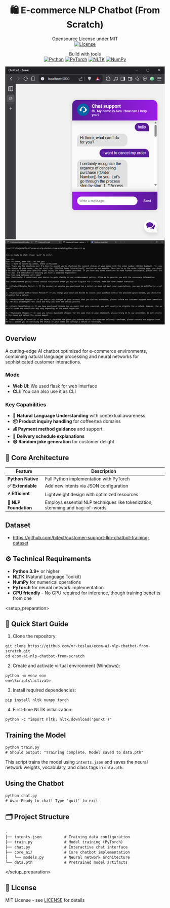 <div align="center">
<h1>
🛍️ E-commerce NLP Chatbot (From Scratch)
</h1> 

Opensource License under MIT
<br /> 
[![License](https://img.shields.io/badge/license-MIT-blue)](https://opensource.org/licenses/MIT)

Build with tools
<br />
[![Python](https://img.shields.io/badge/Python-3.9+-brightgreen)](https://www.python.org/)
[![PyTorch](https://img.shields.io/badge/PyTorch-2.0+-orange)](https://pytorch.org/)
[![NLTK](https://img.shields.io/badge/NLTK-3.8-purple)](https://www.nltk.org/)
[![NumPy](https://img.shields.io/badge/NumPy-1.25+-green)](https://numpy.org/)

![Web UI](./images/webui.png)
![CLI](./images/cli.png)

</div>

## Overview
A cutting-edge AI chatbot optimized for e-commerce environments, combining natural language processing and neural networks for sophisticated customer interactions.

### Mode
- **Web UI**: We used flask for web interface
- **CLI**: You can also use it as CLI

### Key Capabilities
- **🧠 Natural Language Understanding** with contextual awareness
- **📦 Product inquiry handling** for coffee/tea domains
- **💰 Payment method guidance** and support
- **🚚 Delivery schedule explanations**
- **😄 Random joke generation** for customer delight

## 🧩 Core Architecture
| Feature | Description |
|---------|-------------|
| **Python Native** | Full Python implementation with PyTorch |
| **✅ Extendable** | Add new intents via JSON configuration |
| **⚡ Efficient** | Lightweight design with optimized resources |
| **🧠 NLP Foundation** | Employs essential NLP techniques like tokenization, stemming and bag-of-words |

## Dataset
- https://github.com/bitext/customer-support-llm-chatbot-training-dataset


## ⚙️ Technical Requirements
- **Python 3.9+** or higher
- **NLTK** (Natural Language Toolkit)
- **NumPy** for numerical operations
- **PyTorch** for neural network implementation
- **CPU friendly** - No GPU required for inference, though training benefits from one

<setup_preparation>
## 🚀 Quick Start Guide
1. Clone the repository:
```shell
git clone https://github.com/mr-teslaa/ecom-ai-nlp-chatbot-from-scratch.git
cd ecom-ai-nlp-chatbot-from-scratch
```

2. Create and activate virtual environment (Windows):
```shell
python -m venv env
env\Scripts\activate
```

3. Install required dependencies:
```shell
pip install nltk numpy torch
```

4. First-time NLTK initialization:
```shell
python -c "import nltk; nltk.download('punkt')"
```

## Training the Model
```shell
python train.py
# Should output: "Training complete. Model saved to data.pth"
```

This script trains the model using `intents.json` and saves the neural network weights, vocabulary, and class tags in `data.pth`.

## Using the Chatbot
```shell
python chat.py
# Ava: Ready to chat! Type 'quit' to exit
```

## 🗂️ Project Structure
```
.
├── intents.json          # Training data configuration
├── train.py              # Model training (PyTorch)
├── chat.py               # Interactive chat interface
├── core_ai/              # Core chatbot implementation
│   └── models.py         # Neural network architecture
└── data.pth              # Pretrained model artifacts
```
</setup_preparation>

## 📜 License
MIT License - see [LICENSE](LICENSE) for details
